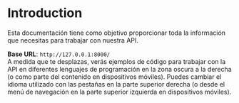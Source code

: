 # Introduction

Esta documentación tiene como objetivo proporcionar toda la información que necesitas para trabajar con nuestra API.

<aside>
    <strong>Base URL</strong>: <code>http://127.0.0.1:8000/</code>
</aside>

<aside>A medida que te desplazas, verás ejemplos de código para trabajar con la API en diferentes lenguajes de programación en la zona oscura a la derecha (o como parte del contenido en dispositivos móviles). Puedes cambiar el idioma utilizado con las pestañas en la parte superior derecha (o desde el menú de navegación en la parte superior izquierda en dispositivos móviles).</aside>

